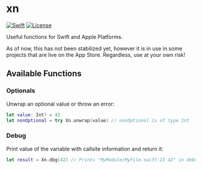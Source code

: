 # xn
[![Swift](https://img.shields.io/badge/swift-5.0-orange.svg)](https://swift.org)
[![License](https://img.shields.io/badge/license-MIT-blue.svg)](https://opensource.org/licenses/MIT)

Useful functions for Swift and Apple Platforms.

As of now, this has not been stabilized yet, however it is in use in some projects that are live on the App Store. Regardless, use at your own risk!

## Available Functions

### Optionals
Unwrap an optional value or throw an error:

```swift
let value: Int? = 42
let nonOptional = try Xn.unwrap(value) // nonOptional is of type Int
```

### Debug
Print value of the variable with callsite information and return it:

```swift
let result = Xn.dbg(42) // Prints "MyModule/MyFile.swift:23 42" in debug builds
```
